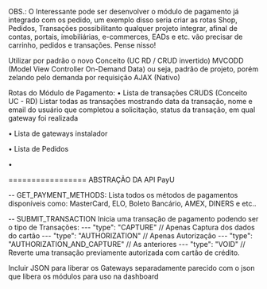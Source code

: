 

OBS.: O Interessante pode ser desenvolver o módulo de pagamento já integrado
com os pedido, um exemplo disso seria criar as rotas Shop, Pedidos, Transações
possibilitanto qualquer projeto integrar, afinal de contas, portais, imobiliárias,
e-commerces, EADs e etc. vão precisar de carrinho, pedidos e transações. Pense nisso!

Utilizar por padrão o novo Conceito (UC RD / CRUD invertido)
MVCODD (Model View Controller On-Demand Data) ou seja, padrão de 
projeto, porém zelando pelo demanda por requisição AJAX (Nativo)


Rotas do Módulo de Pagamento:
• Lista de transações CRUDS (Conceito UC - RD)
Listar todas as transações mostrando data da transação,
nome e email do usuário que completou a solicitação,
status da transação, em qual gateway foi realizada


• Lista de gateways instalador

• Lista de Pedidos

• 

=================
ABSTRAÇÃO DA API PayU

-- GET_PAYMENT_METHODS:
Lista todos os métodos de pagamentos disponíveis como: MasterCard,
ELO, Boleto Bancário, AMEX, DINERS e etc..

-- SUBMIT_TRANSACTION
Inicia uma transação de pagamento podendo ser o tipo de Transações:
--- "type": "CAPTURE" // Apenas Captura dos dados do cartão
--- "type": "AUTHORIZATION" // Apenas Autorização
--- "type": "AUTHORIZATION_AND_CAPTURE" // As anteriores
--- "type": "VOID" // Reverte uma transação previamente autorizada com cartão de crédito.






Incluir JSON para liberar os Gateways separadamente
parecido com o json que libera os módulos para uso na dashboard